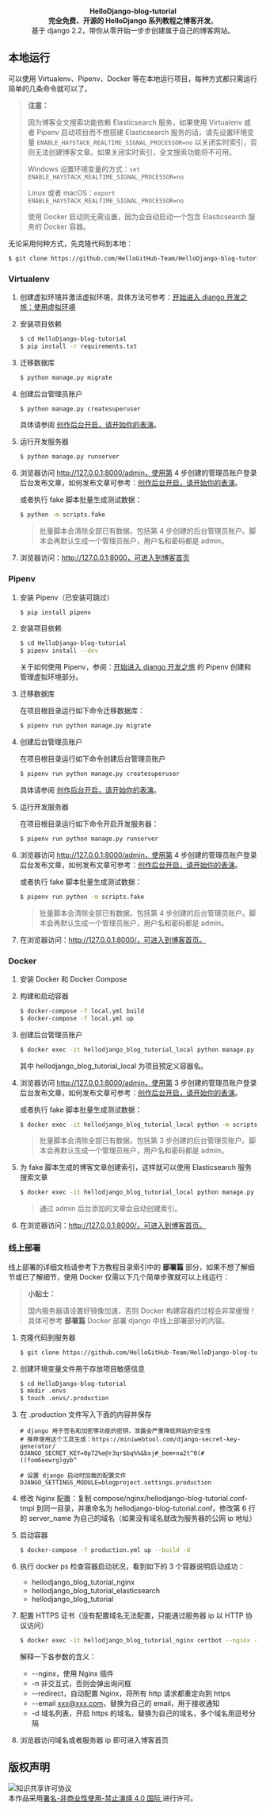 

<p align="center">
  <br><strong>HelloDjango-blog-tutorial</strong><br>
  <strong>完全免费、开源的 HelloDjango 系列教程之博客开发</strong>。<br>
  基于 django 2.2，带你从零开始一步步创建属于自己的博客网站。
</p>


## 本地运行

可以使用 Virtualenv、Pipenv、Docker 等在本地运行项目，每种方式都只需运行简单的几条命令就可以了。

> **注意：**
>
> 因为博客全文搜索功能依赖 Elasticsearch 服务，如果使用 Virtualenv 或者 Pipenv 启动项目而不想搭建 Elasticsearch 服务的话，请先设置环境变量 `ENABLE_HAYSTACK_REALTIME_SIGNAL_PROCESSOR=no` 以关闭实时索引，否则无法创建博客文章。如果关闭实时索引，全文搜索功能将不可用。
>
> Windows 设置环境变量的方式：`set ENABLE_HAYSTACK_REALTIME_SIGNAL_PROCESSOR=no`
>
> Linux 或者 macOS：`export ENABLE_HAYSTACK_REALTIME_SIGNAL_PROCESSOR=no`
>
> 使用 Docker 启动则无需设置，因为会自动启动一个包含 Elasticsearch 服务的 Docker 容器。

无论采用何种方式，先克隆代码到本地：

```bash
$ git clone https://github.com/HelloGitHub-Team/HelloDjango-blog-tutorial.git
```

### Virtualenv

1. 创建虚拟环境并激活虚拟环境，具体方法可参考：[开始进入 django 开发之旅：使用虚拟环境](https://www.zmrenwu.com/courses/hellodjango-blog-tutorial/materials/59/#%E4%BD%BF%E7%94%A8%E8%99%9A%E6%8B%9F%E7%8E%AF%E5%A2%83)

2. 安装项目依赖

   ```bash
   $ cd HelloDjango-blog-tutorial
   $ pip install -r requirements.txt
   ```

3. 迁移数据库

   ```bash
   $ python manage.py migrate
   ```

4. 创建后台管理员账户

   ```bash
   $ python manage.py createsuperuser
   ```

   具体请参阅 [创作后台开启，请开始你的表演](https://www.zmrenwu.com/courses/hellodjango-blog-tutorial/materials/65/)。

5. 运行开发服务器

   ```bash
   $ python manage.py runserver
   ```

6. 浏览器访问 http://127.0.0.1:8000/admin，使用第 4 步创建的管理员账户登录后台发布文章，如何发布文章可参考：[创作后台开启，请开始你的表演](https://www.zmrenwu.com/courses/hellodjango-blog-tutorial/materials/65/)。

   或者执行 fake 脚本批量生成测试数据：

   ```bash
   $ python -m scripts.fake
   ```

   > 批量脚本会清除全部已有数据，包括第 4 步创建的后台管理员账户。脚本会再默认生成一个管理员账户，用户名和密码都是 admin。

9. 浏览器访问：http://127.0.0.1:8000，可进入到博客首页

### Pipenv

1. 安装 Pipenv（已安装可跳过）

    ```bash
    $ pip install pipenv
    ```

2. 安装项目依赖

    ```bash
    $ cd HelloDjango-blog-tutorial
    $ pipenv install --dev
    ```

    关于如何使用 Pipenv，参阅：[开始进入 django 开发之旅](https://www.zmrenwu.com/courses/hellodjango-blog-tutorial/materials/59/) 的 Pipenv 创建和管理虚拟环境部分。

3. 迁移数据库

    在项目根目录运行如下命令迁移数据库：
    ```bash
    $ pipenv run python manage.py migrate
    ```

4. 创建后台管理员账户

   在项目根目录运行如下命令创建后台管理员账户
   
   ```bash
   $ pipenv run python manage.py createsuperuser
   ```

   具体请参阅 [创作后台开启，请开始你的表演](https://www.zmrenwu.com/courses/hellodjango-blog-tutorial/materials/65/)。

5. 运行开发服务器

   在项目根目录运行如下命令开启开发服务器：

   ```bash
   $ pipenv run python manage.py runserver
   ```

6. 浏览器访问 http://127.0.0.1:8000/admin，使用第 4 步创建的管理员账户登录后台发布文章，如何发布文章可参考：[创作后台开启，请开始你的表演](https://www.zmrenwu.com/courses/hellodjango-blog-tutorial/materials/65/)。

   或者执行 fake 脚本批量生成测试数据：

   ```bash
   $ pipenv run python -m scripts.fake
   ```

   > 批量脚本会清除全部已有数据，包括第 4 步创建的后台管理员账户。脚本会再默认生成一个管理员账户，用户名和密码都是 admin。

7. 在浏览器访问：http://127.0.0.1:8000/，可进入到博客首页。

### Docker

1. 安装 Docker 和 Docker Compose

3. 构建和启动容器

   ```bash
   $ docker-compose -f local.yml build
   $ docker-compose -f local.yml up
   ```

4. 创建后台管理员账户

   ```bash
   $ docker exec -it hellodjango_blog_tutorial_local python manage.py createsuperuser
   ```

   其中 hellodjango_blog_tutorial_local 为项目预定义容器名。

4. 浏览器访问 http://127.0.0.1:8000/admin，使用第 3 步创建的管理员账户登录后台发布文章，如何发布文章可参考：[创作后台开启，请开始你的表演](https://www.zmrenwu.com/courses/hellodjango-blog-tutorial/materials/65/)。

   或者执行 fake 脚本批量生成测试数据：

   ```bash
   $ docker exec -it hellodjango_blog_tutorial_local python -m scripts.fake
   ```

   >  批量脚本会清除全部已有数据，包括第 3 步创建的后台管理员账户。脚本会再默认生成一个管理员账户，用户名和密码都是 admin。

5. 为 fake 脚本生成的博客文章创建索引，这样就可以使用 Elasticsearch 服务搜索文章

   ```bash
   $ docker exec -it hellodjango_blog_tutorial_local python manage.py rebuild_index
   ```

   > 通过 admin 后台添加的文章会自动创建索引。

6. 在浏览器访问：http://127.0.0.1:8000/，可进入到博客首页。

### 线上部署

线上部署的详细文档请参考下方教程目录索引中的 **部署篇** 部分，如果不想了解细节或已了解细节，使用 Docker 仅需以下几个简单步骤就可以上线运行：

> **小贴士：**
>
> 国内服务器请设置好镜像加速，否则 Docker 构建容器的过程会非常缓慢！具体可参考 **部署篇** Docker 部署 django 中线上部署部分的内容。

1. 克隆代码到服务器

   ```bash
   $ git clone https://github.com/HelloGitHub-Team/HelloDjango-blog-tutorial.git
   ```

2. 创建环境变量文件用于存放项目敏感信息

   ```bash
   $ cd HelloDjango-blog-tutorial
   $ mkdir .envs
   $ touch .envs/.production
   ```

3. 在 .production 文件写入下面的内容并保存

   ```
   # django 用于签名和加密等功能的密钥，泄露会严重降低网站的安全性
   # 推荐使用这个工具生成：https://miniwebtool.com/django-secret-key-generator/
   DJANGO_SECRET_KEY=0p72%e@r3qr$bq%%&bxj#_bem+na2t^0(#((fom6eewrg)gyb^
   
   # 设置 django 启动时加载的配置文件
   DJANGO_SETTINGS_MODULE=blogproject.settings.production
   ```

4. 修改 Nginx 配置：复制 compose/nginx/hellodjango-blog-tutorial.conf-tmpl 到同一目录，并重命名为 hellodjango-blog-tutorial.conf，修改第 6 行的 server_name 为自己的域名（如果没有域名就改为服务器的公网 ip 地址）

5. 启动容器

   ```bash
   $ docker-compose -f production.yml up --build -d
   ```

6. 执行 docker ps 检查容器启动状况，看到如下的 3 个容器说明启动成功：

   - hellodjango_blog_tutorial_nginx
   - hellodjango_blog_tutorial_elasticsearch
   - hellodjango_blog_tutorial

7. 配置 HTTPS 证书（没有配置域名无法配置，只能通过服务器 ip 以 HTTP 协议访问）

   ```bash
   $ docker exec -it hellodjango_blog_tutorial_nginx certbot --nginx -n --agree-tos --redirect --email email@hellodjango.com -d hellodjango-blog-tutorial-demo.zmrenwu.com
   ```

   解释一下各参数的含义：

   - --nginx，使用 Nginx 插件
   - -n 非交互式，否则会弹出询问框
   - --redirect，自动配置 Nginx，将所有 http 请求都重定向到 https
   - --email xxx@xxx.com，替换为自己的 email，用于接收通知
   - -d 域名列表，开启 https 的域名，替换为自己的域名，多个域名用逗号分隔

8. 浏览器访问域名或者服务器 ip 即可进入博客首页


## 版权声明

<img alt="知识共享许可协议" style="border-width: 0" src="https://licensebuttons.net/l/by-nc-nd/4.0/88x31.png"></a><br>本作品采用<a rel="license" href="https://creativecommons.org/licenses/by-nc-nd/4.0/deed.zh">署名-非商业性使用-禁止演绎 4.0 国际 </a>进行许可。
